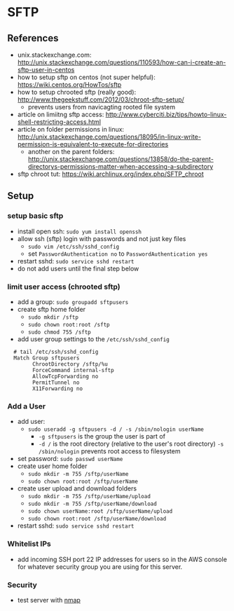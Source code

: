 SFTP
====

References
----------
- unix.stackexchange.com: http://unix.stackexchange.com/questions/110593/how-can-i-create-an-sftp-user-in-centos
- how to setup sftp on centos (not super helpful): https://wiki.centos.org/HowTos/sftp
- how to setup chrooted sftp (really good): http://www.thegeekstuff.com/2012/03/chroot-sftp-setup/
  - prevents users from navicagting rooted file system
- article on limiitng sftp access: http://www.cyberciti.biz/tips/howto-linux-shell-restricting-access.html
- article on folder permissions in linux: http://unix.stackexchange.com/questions/18095/in-linux-write-permission-is-equivalent-to-execute-for-directories
  - another on the parent folders: http://unix.stackexchange.com/questions/13858/do-the-parent-directorys-permissions-matter-when-accessing-a-subdirectory
- sftp chroot tut: https://wiki.archlinux.org/index.php/SFTP_chroot

Setup
-----

### setup basic sftp
- install open ssh: `sudo yum install openssh`
- allow ssh (sftp) login with passwords and not just key files
  - `sudo vim /etc/ssh/sshd_config`
  - set `PasswordAuthentication no` to `PasswordAuthentication yes` 
- restart sshd: `sudo service sshd restart`
- do not add users until the final step below

### limit user access (chrooted sftp)
- add a group: `sudo groupadd sftpusers`
- create sftp home folder
  - `sudo mkdir /sftp`
  - `sudo chown root:root /sftp`
  - `sudo chmod 755 /sftp`
- add user group settings to the `/etc/ssh/sshd_config`

```
  # tail /etc/ssh/sshd_config
  Match Group sftpusers
        ChrootDirectory /sftp/%u
        ForceCommand internal-sftp
        AllowTcpForwarding no
        PermitTunnel no
        X11Forwarding no
```

### Add a User
- add user:
  - `sudo useradd -g sftpusers -d / -s /sbin/nologin userName`
    - `-g sftpusers` is the group the user is part of
    - `-d /` is the root directory (relative to the user's root directory)
    `-s /sbin/nologin` prevents root access to filesystem
- set password: `sudo passwd userName`
- create user home folder
  - `sudo mkdir -m 755 /sftp/userName`
  - `sudo chown root:root /sftp/userName`
- create user upload and download folders
  - `sudo mkdir -m 755 /sftp/userName/upload`
  - `sudo mkdir -m 755 /sftp/userName/download`
  - `sudo chown userName:root /sftp/userName/upload`
  - `sudo chown root:root /sftp/userName/download`
- restart sshd: `sudo service sshd restart`

### Whitelist IPs
- add incoming SSH port 22 IP addresses for users so in the AWS console for whatever security group you are using for this server.

### Security
- test server with [nmap](nmap.md)
